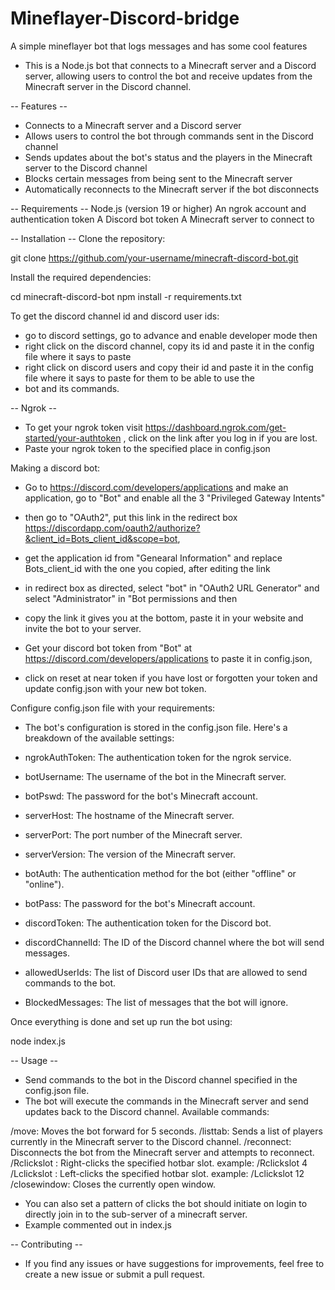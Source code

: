 # Mineflayer-Discord-bridge
A simple mineflayer bot that logs messages and has some cool features

- This is a Node.js bot that connects to a Minecraft server and a Discord server, allowing users 
  to control the bot and receive updates from the Minecraft server in the Discord channel.

 -- Features --
- Connects to a Minecraft server and a Discord server
- Allows users to control the bot through commands sent in the Discord channel
- Sends updates about the bot's status and the players in the Minecraft server to the Discord channel
- Blocks certain messages from being sent to the Minecraft server
- Automatically reconnects to the Minecraft server if the bot disconnects

 -- Requirements --
Node.js (version 19 or higher)
An ngrok account and authentication token
A Discord bot token
A Minecraft server to connect to

 -- Installation --
Clone the repository:

git clone https://github.com/your-username/minecraft-discord-bot.git

Install the required dependencies:

cd minecraft-discord-bot
npm install -r requirements.txt

To get the discord channel id and discord user ids:
- go to discord settings, go to advance and enable developer mode then
- right click on the discord channel, copy its id and paste it in the config file where it says to paste
- right click on discord users and copy their id and paste it in the config file where it says to paste for them to be able to use the
- bot and its commands.

 -- Ngrok -- 
- To get your ngrok token visit https://dashboard.ngrok.com/get-started/your-authtoken , click on the link after you log in if you are lost.
- Paste your ngrok token to the specified place in config.json

Making a discord bot:

- Go to https://discord.com/developers/applications and make an application, go to "Bot" and enable all the 3 "Privileged Gateway Intents"
- then go to "OAuth2", put this link in the redirect box https://discordapp.com/oauth2/authorize?&client_id=Bots_client_id&scope=bot,
- get the application id from "Genearal Information" and replace Bots_client_id with the one you copied, after editing the link 
- in redirect box as directed, select "bot" in "OAuth2 URL Generator" and select "Administrator" in "Bot permissions and then 
- copy the link it gives you at the bottom, paste it in your website and invite the bot to your server.

- Get your discord bot token from "Bot" at https://discord.com/developers/applications to paste it in config.json,
- click on reset at near token if you have lost or forgotten your token and update config.json with your new bot token.

Configure config.json file with your requirements:

- The bot's configuration is stored in the config.json file. Here's a breakdown of the available settings:

- ngrokAuthToken: The authentication token for the ngrok service.
- botUsername: The username of the bot in the Minecraft server.
- botPswd: The password for the bot's Minecraft account.
- serverHost: The hostname of the Minecraft server.
- serverPort: The port number of the Minecraft server.
- serverVersion: The version of the Minecraft server.
- botAuth: The authentication method for the bot (either "offline" or "online").
- botPass: The password for the bot's Minecraft account.
- discordToken: The authentication token for the Discord bot.
- discordChannelId: The ID of the Discord channel where the bot will send messages.
- allowedUserIds: The list of Discord user IDs that are allowed to send commands to the bot.
- BlockedMessages: The list of messages that the bot will ignore.

Once everything is done and set up run the bot using:

node index.js

 -- Usage --
- Send commands to the bot in the Discord channel specified in the config.json file.
- The bot will execute the commands in the Minecraft server and send updates back to the Discord channel.
Available commands:

/move: Moves the bot forward for 5 seconds.
/listtab: Sends a list of players currently in the Minecraft server to the Discord channel.
/reconnect: Disconnects the bot from the Minecraft server and attempts to reconnect.
/Rclickslot <slot>: Right-clicks the specified hotbar slot. example: /Rclickslot 4 
/Lclickslot <slot>: Left-clicks the specified hotbar slot.  example: /Lclickslot 12
/closewindow: Closes the currently open window.

- You can also set a pattern of clicks the bot should initiate on login to directly join in to the sub-server of a minecraft server.
- Example commented out in index.js

 -- Contributing --
- If you find any issues or have suggestions for improvements, feel free to create a new issue or submit a pull request.
